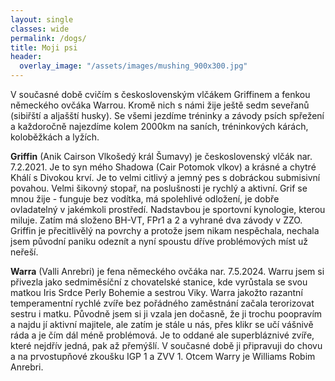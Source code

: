 ```yaml
---
layout: single
classes: wide
permalink: /dogs/
title: Moji psi
header:
  overlay_image: "/assets/images/mushing_900x300.jpg"
---
```


V současné době cvičím s československým vlčákem Griffinem a fenkou německého ovčáka Warrou. Kromě nich s námi žije ještě sedm seveřanů (sibiřští a aljašští husky). Se všemi jezdíme tréninky a závody psích spřežení a každoročně najezdíme kolem 2000km na saních, tréninkových kárách, koloběžkách a lyžích.

**Griffin** (Anik Cairson Vlkošedý král Šumavy) je československý vlčák nar. 7.2.2021.  Je to syn mého Shadowa (Cair Potomok vlkov) a krásné a chytré Khálí s Divokou krví. Je to velmi citlivý a jemný pes s dobráckou submisivní povahou. Velmi šikovný stopař, na poslušnosti je rychlý a aktivní. Grif se mnou žije - funguje bez vodítka, má spolehlivé odložení, je dobře ovladatelný v jakémkoli prostředí. Nadstavbou je sportovní kynologie, kterou miluje. Zatím má složeno BH-VT, FPr1 a 2 a vyhrané dva závody v ZZO. Griffin je přecitlivělý na povrchy a protože jsem nikam nespěchala, nechala jsem původní paniku odeznít a nyní spoustu dříve problémových míst už neřeší.

**Warra** (Valli Anrebri) je fena německého ovčáka nar. 7.5.2024. Warru jsem si přivezla jako sedmiměsíční z chovatelské stanice, kde vyrůstala se svou matkou Iris Srdce Perly Bohemie a sestrou Viky. Warra jakožto razantní temperamentní rychlé zvíře bez pořádného zaměstnání začala terorizovat sestru i matku. Původně jsem si ji vzala jen dočasně, že ji trochu poopravím a najdu jí aktivní majitele, ale zatím je stále u nás, přes klikr se učí vášnivě ráda a je čím dál méně problémová. Je to oddané ale superbláznivé zvíře, které nejdřív jedná, pak až přemýšlí. V současné době ji připravuji do chovu a na prvostupňové zkoušku IGP 1 a ZVV 1. Otcem Warry je Williams Robim Anrebri.